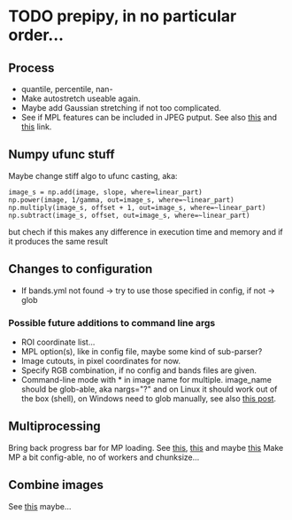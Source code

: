 # TODO prepipy, in no particular order...

## Process

* quantile, percentile, nan-
* Make autostretch useable again.
* Maybe add Gaussian stretching if not too complicated.
* See if MPL features can be included in JPEG putput. See also [this](https://stackoverflow.com/questions/57316491/how-to-convert-matplotlib-figure-to-pil-image-object-without-saving-image) and [this](https://stackoverflow.com/questions/3938676/python-save-matplotlib-figure-on-an-pil-image-object) link.

## Numpy ufunc stuff

Maybe change stiff algo to ufunc casting, aka:

    image_s = np.add(image, slope, where=linear_part)
    np.power(image, 1/gamma, out=image_s, where=~linear_part)
    np.multiply(image_s, offset + 1, out=image_s, where=~linear_part)
    np.subtract(image_s, offset, out=image_s, where=~linear_part)

but chech if this makes any difference in execution time and memory and if it produces the same result

## Changes to configuration

* If bands.yml not found &rarr; try to use those specified in config, if not &rarr; glob

### Possible future additions to command line args

* ROI coordinate list...
* MPL option(s), like in config file, maybe some kind of sub-parser?
* Image cutouts, in pixel coordinates for now.
* Specify RGB combination, if no config and bands files are given.
* Command-line mode with \* in image name for multiple. image_name should be glob-able, aka nargs="?" and on Linux it should work out of the box (shell), on Windows need to glob manually, see also [this post](https://stackoverflow.com/a/71353522/8467078).

## Multiprocessing

Bring back progress bar for MP loading. See [this](https://stackoverflow.com/questions/57354700/starmap-combined-with-tqdm), [this](https://stackoverflow.com/questions/41920124/multiprocessing-use-tqdm-to-display-a-progress-bar) and maybe [this](https://tqdm.github.io/docs/contrib.concurrent/)
Make MP a bit config-able, no of workers and chunksize...


## Combine images

See [this](https://note.nkmk.me/en/python-pillow-concat-images/) maybe...
